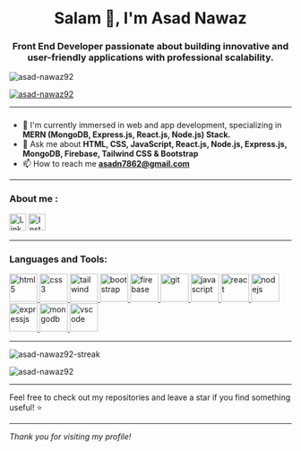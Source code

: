 <h1 align="center">Salam 👋, I'm Asad Nawaz</h1>
<h3 align="center">Front End Developer passionate about building innovative and user-friendly applications with professional scalability.</h3>

<p align="left">
  <img src="https://komarev.com/ghpvc/?username=Asad-Nawaz92&color=blueviolet&style=flat" alt="asad-nawaz92" />
</p>

<p align="left">
  <a href="https://github.com/ryo-ma/github-profile-trophy">
    <img src="https://github-profile-trophy.vercel.app/?username=Asad-Nawaz92" alt="asad-nawaz92" />
  </a>
</p>

---

<h3 align="left"></h3>

- 🔭 I'm currently immersed in web and app development, specializing in **MERN (MongoDB, Express.js, React.js, Node.js) Stack.**
- 💬 Ask me about **HTML, CSS, JavaScript, React.js, Node.js, Express.js, MongoDB, Firebase, Tailwind CSS & Bootstrap**
- 📫 How to reach me **asadn7862@gmail.com**

---

<h3 align="left">About me :</h3>
<p align="left">
<a href="https://www.linkedin.com/in/asad-nawaz-bb520a244/" title="Asad Nawaz" target="_blank" rel="noopener noreferrer"><img src="https://www.vectorlogo.zone/logos/linkedin/linkedin-tile.svg" alt="LinkedIn" width="30" height="30"/></a>
 <a href="https://www.instagram.com/_asad_nawaz/" title="Instagram" target="_blank" rel="noopener noreferrer"><img src="https://www.vectorlogo.zone/logos/instagram/instagram-tile.svg" alt="Instagram" width="30" height="30"/></a>
</p>

---

<h3 align="left">Languages and Tools:</h3>
<div align="left">
<a href="https://www.w3.org/html/" target="_blank" rel="noreferrer">
    <img src="https://www.vectorlogo.zone/logos/w3_html5/w3_html5-icon.svg" alt="html5" width="50" height="50" />
</a>
<a href="https://www.w3schools.com/css/" target="_blank" rel="noopener noreferrer">
    <img src="https://www.vectorlogo.zone/logos/w3_css/w3_css-icon.svg" alt="css3" width="50" height="50" />
</a>
<a href="https://tailwindcss.com/" target="_blank" rel="noopener noreferrer">
    <img src="https://www.vectorlogo.zone/logos/tailwindcss/tailwindcss-icon.svg" alt="tailwind" width="50" height="50" />
</a>
<a href="https://getbootstrap.com" target="_blank" rel="noopener noreferrer">
    <img src="https://www.vectorlogo.zone/logos/getbootstrap/getbootstrap-icon.svg" alt="bootstrap" width="50" height="50" />
</a>
<a href="https://firebase.google.com/" target="_blank" rel="noopener noreferrer">
    <img src="https://www.vectorlogo.zone/logos/firebase/firebase-icon.svg" alt="firebase" width="50" height="50" />
</a>
<a href="https://git-scm.com/" target="_blank" rel="noopener noreferrer">
    <img src="https://www.vectorlogo.zone/logos/git-scm/git-scm-icon.svg" alt="git" width="50" height="50" />
</a>
<a href="https://developer.mozilla.org/en-US/docs/Web/JavaScript" target="_blank" rel="noopener noreferrer">
    <img src="https://www.vectorlogo.zone/logos/javascript/javascript-icon.svg" alt="javascript" width="50" height="50" />
</a>
<a href="https://reactjs.org/" target="_blank" rel="noopener noreferrer">
    <img src="https://www.vectorlogo.zone/logos/reactjs/reactjs-icon.svg" alt="react" width="50" height="50" />
</a>
<a href="https://nodejs.org/" target="_blank" rel="noopener noreferrer">
    <img src="https://www.vectorlogo.zone/logos/nodejs/nodejs-icon.svg" alt="nodejs" width="50" height="50" />
</a>
<a href="https://expressjs.com/" target="_blank" rel="noopener noreferrer">
    <img src="https://www.vectorlogo.zone/logos/expressjs/expressjs-icon.svg" alt="expressjs" width="50" height="50" />
</a>
<a href="https://www.mongodb.com/" target="_blank" rel="noopener noreferrer">
    <img src="https://www.vectorlogo.zone/logos/mongodb/mongodb-icon.svg" alt="mongodb" width="50" height="50" />
</a>
<a href="https://code.visualstudio.com/" target="_blank" rel="noopener noreferrer">
    <img src="https://www.vectorlogo.zone/logos/visualstudio_code/visualstudio_code-icon.svg" alt="vscode" width="50" height="50" />
</a>
</div>

---

<p align="left">
  <img src="https://github-readme-streak-stats.herokuapp.com?user=Asad-Nawaz92&theme=dark&date_format=M%20j%5B%2C%20Y%5D" alt="asad-nawaz92-streak" />
</p>

<p align="left">
  <img src="https://github-readme-stats.vercel.app/api/top-langs?username=Asad-Nawaz92&show_icons=true&locale=en&layout=compact&theme=dark" alt="asad-nawaz92" />
</p>

---

Feel free to check out my repositories and leave a star if you find something useful! ⭐

---

_Thank you for visiting my profile!_
